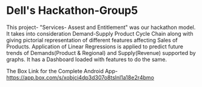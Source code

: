 # Dell's Hackathon-Group5

This project- "Services- Assest and Entitlement" was our hackathon model. It takes into consideration Demand-Supply Product Cycle Chain along with giving pictorial representation of different features affecting Sales of Products. Application of Linear Regressions
is applied to predict future trends of Demands(Product & Regional) and Supply(Revenue) supported by graphs. It has a Dashboard loaded with 
features to do the same.

The Box Link for the Complete Android App-
https://app.box.com/s/xobjci4dp3d307o8tslnl1a18e2r4bmo
